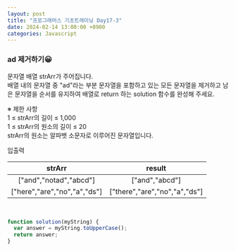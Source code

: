 ```yaml
---
layout: post
title: "프로그래머스 기초트레이닝 Day17-3"
date: 2024-02-14 13:00:00 +0900
categories: Javascript
---
```


### ad 제거하기😀

문자열 배열 strArr가 주어집니다.<br> 
배열 내의 문자열 중 "ad"라는 부분 문자열을 포함하고 있는 모든 문자열을 제거하고 남은 문자열을 순서를 유지하여 배열로 return 하는 solution 함수를 완성해 주세요.<br>

※ 제한 사항<br>
1 ≤ strArr의 길이 ≤ 1,000<br>
1 ≤ strArr의 원소의 길이 ≤ 20<br>
strArr의 원소는 알파벳 소문자로 이루어진 문자열입니다.<br>

입출력 <br>

| strArr  |  result   |
| :-------: | :-------: |
| ["and","notad","abcd"] | ["and","abcd"] |
|  ["here","are","no","a","ds"]   |   ["there","are","no","a","ds"]  |

<br>

```javascript
function solution(myString) {
  var answer = myString.toUpperCase();
  return answer;
}
```
